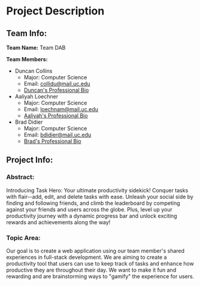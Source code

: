 # Project Description #

## Team Info: ##
**Team Name:** Team DAB

**Team Members:**
- Duncan Collins
	- Major: Computer Science
	- Email: collidu@mail.uc.edu
   	- [Duncan's Professional Bio](Professional-Biographies/Duncan-Collins_ProfessionalBiography.md)
- Aaliyah Loechner
	- Major: Computer Science
	- Email: loechnam@mail.uc.edu
   	- [Aaliyah's Professional Bio](Professional-Biographies/Aaliyah-Loechner-Professional-Biography.md)
- Brad Didier
	- Major: Computer Science
	- Email: bdidier@mail.uc.edu
 	- [Brad's Professional Bio](Professional-Biographies/Brad-Didier-Professional-Biography.md)

## Project Info: ##

### Abstract: ###
Introducing Task Hero: Your ultimate productivity sidekick! Conquer tasks with flair--add, edit, and delete tasks with ease. Unleash your social side by finding and following friends, and climb the leaderboard by competing against your friends and users across the globe. Plus, level up your productivity journey with a dynamic progress bar and unlock exciting rewards and achievements along the way! 

### Topic Area: ### 
Our goal is to create a web application using our team member's shared experiences in full-stack development. We are aiming to create a productivity tool that users can use to keep track of tasks and enhance how productive they are throughout their day. We want to make it fun and rewarding and are brainstorming ways to "gamify" the experience for users.
